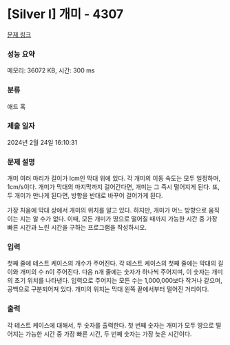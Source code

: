 # [Silver I] 개미 - 4307 

[문제 링크](https://www.acmicpc.net/problem/4307) 

### 성능 요약

메모리: 36072 KB, 시간: 300 ms

### 분류

애드 혹

### 제출 일자

2024년 2월 24일 16:10:31

### 문제 설명

<p>개미 여러 마리가 길이가 lcm인 막대 위에 있다. 각 개미의 이동 속도는 모두 일정하며, 1cm/s이다. 개미가 막대의 마지막까지 걸어간다면, 개미는 그 즉시 떨어지게 된다. 또, 두 개미가 만나게 된다면, 방향을 반대로 바꾸어 걸어가게 된다.</p>

<p>가장 처음에 막대 상에서 개미의 위치를 알고 있다. 하지만, 개미가 어느 방향으로 움직이는 지는 알 수가 없다. 이때, 모든 개미가 땅으로 떨어질 때까지 가능한 시간 중 가장 빠른 시간과 느린 시간을 구하는 프로그램을 작성하시오.</p>

### 입력 

 <p>첫째 줄에 테스트 케이스의 개수가 주어진다. 각 테스트 케이스의 첫째 줄에는 막대의 길이와 개미의 수 n이 주어진다. 다음 n개 줄에는 숫자가 하나씩 주어지며, 이 숫자는 개미의 초기 위치를 나타낸다. 입력으로 주어지는 모든 수는 1,000,000보다 작거나 같으며, 공백으로 구분되어져 있다. 개미의 위치는 막대 왼쪽 끝에서부터 떨어진 거리이다.</p>

### 출력 

 <p>각 테스트 케이스에 대해서, 두 숫자를 출력한다. 첫 번째 숫자는 개미가 모두 땅으로 떨어지는 가능한 시간 중 가장 빠른 시간, 두 번째 숫자는 가장 늦은 시간이다.</p>

